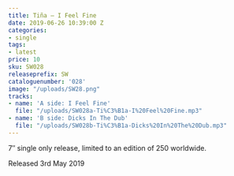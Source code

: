 ```yaml
---
title: Tiña – I Feel Fine
date: 2019-06-26 10:39:00 Z
categories:
- single
tags:
- latest
price: 10
sku: SW028
releaseprefix: SW
cataloguenumber: '028'
image: "/uploads/SW28.png"
tracks:
- name: 'A side: I Feel Fine'
  file: "/uploads/SW028a-Ti%C3%B1a-I%20Feel%20Fine.mp3"
- name: 'B side: Dicks In The Dub'
  file: "/uploads/SW028b-Ti%C3%B1a-Dicks%20In%20The%20Dub.mp3"
---
```


7″ single only release, limited to an edition of 250 worldwide.

Released 3rd May 2019